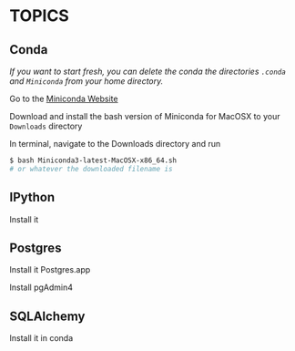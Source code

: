 # TOPICS

## Conda

*If you want to start fresh, you can delete the conda the directories `.conda` and `Miniconda` from your home directory.*

Go to the [Miniconda Website](https://docs.conda.io/en/latest/miniconda.html)

Download and install the bash version of Miniconda for MacOSX to your `Downloads` directory

In terminal, navigate to the Downloads directory and run 
```bash 
$ bash Miniconda3-latest-MacOSX-x86_64.sh 
# or whatever the downloaded filename is
```

## IPython

Install it

## Postgres

Install it Postgres.app

Install pgAdmin4

## SQLAlchemy

Install it in conda


